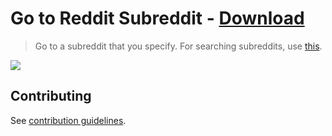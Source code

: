 # Go to Reddit Subreddit - [Download](https://github.com/nikitavoloboev/small-workflows/blob/master/goto-subreddit/Go%20to%20subreddit.alfredworkflow?raw=true)

> Go to a subreddit that you specify. For searching subreddits, use [this](https://github.com/deanishe/alfred-reddit).

![](https://i.imgur.com/alH0cWt.png)

## Contributing

See [contribution guidelines](../CONTRIBUTING.md#readme).
